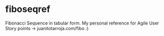 # fiboseqref
Fibonacci Sequence in tabular form. My personal reference for Agile User Story points -> juanitotarroja.com/fibo :)
